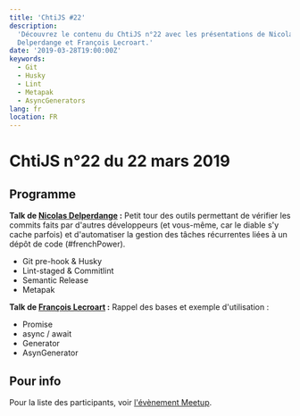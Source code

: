 ```yaml
---
title: 'ChtiJS #22'
description:
  'Découvrez le contenu du ChtiJS n°22 avec les présentations de Nicolas
  Delperdange et François Lecroart.'
date: '2019-03-28T19:00:00Z'
keywords:
  - Git
  - Husky
  - Lint
  - Metapak
  - AsyncGenerators
lang: fr
location: FR
---
```


# ChtiJS n°22 du 22 mars 2019

## Programme

**Talk de [Nicolas Delperdange](https://twitter.com/NDelpi) :** Petit tour des
outils permettant de vérifier les commits faits par d'autres développeurs (et
vous-même, car le diable s'y cache parfois) et d'automatiser la gestion des
tâches récurrentes liées à un dépôt de code (#frenchPower).

- Git pre-hook & Husky
- Lint-staged & Commitlint
- Semantic Release
- Metapak

**Talk de
[François Lecroart](https://www.linkedin.com/in/francois-lecroart/) :** Rappel
des bases et exemple d'utilisation :

- Promise
- async / await
- Generator
- AsynGenerator

## Pour info

Pour la liste des participants, voir
[l'évènement Meetup](https://www.meetup.com/francejs/events/259595171/).

